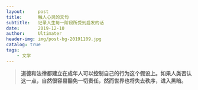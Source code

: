```yaml
---
layout:     post
title:      触人心灵的文句
subtitle:   记录人生每一阶段所受到启发的话
date:       2019-12-10
author:     Ultimater
header-img: img/post-bg-20191109.jpg
catalog: true
tags:
    - 文学
---
```

>**道德和法律都建立在成年人可以控制自己的行为这个假设上。如果人类否认这一点，自然很容易豁免一切责任，然而世界也将失去秩序，进入黑暗。**
